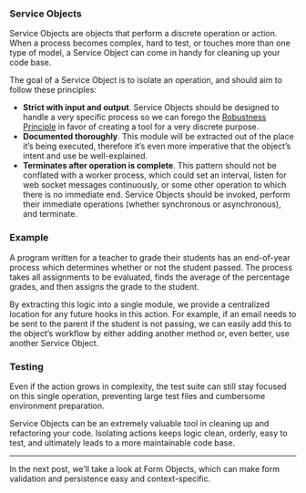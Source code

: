 
### Service Objects

Service Objects are objects that perform a discrete operation or action.
When a process becomes complex, hard to test, or touches more than one
type of model, a Service Object can come in handy for cleaning up your
code base.

The goal of a Service Object is to isolate an operation, and should aim
to follow these principles:

-   **Strict with input and output**. Service Objects should be designed
    to handle a very specific process so we can forego the [Robustness
    Principle](http://en.wikipedia.org/wiki/Robustness_principle) in
    favor of creating a tool for a very discrete purpose.
-   **Documented thoroughly**. This module will be extracted out of the
    place it’s being executed, therefore it’s even more imperative that
    the object’s intent and use be well-explained.
-   **Terminates after operation is complete**. This pattern should not
    be conflated with a worker process, which could set an interval,
    listen for web socket messages continuously, or some other operation
    to which there is no immediate end. Service Objects should be
    invoked, perform their immediate operations (whether synchronous or
    asynchronous), and terminate.

### Example

A program written for a teacher to grade their students has an
end-of-year process which determines whether or not the student passed.
The process takes all assignments to be evaluated, finds the average of
the percentage grades, and then assigns the grade to the student.

By extracting this logic into a single module, we provide a centralized
location for any future hooks in this action. For example, if an email
needs to be sent to the parent if the student is not passing, we can
easily add this to the object’s workflow by either adding another method
or, even better, use another Service Object.

### Testing

Even if the action grows in complexity, the test suite can still stay
focused on this single operation, preventing large test files and
cumbersome environment preparation.

Service Objects can be an extremely valuable tool in cleaning up and
refactoring your code. Isolating actions keeps logic clean, orderly,
easy to test, and ultimately leads to a more maintainable code base.

* * * * *

In the next post, we’ll take a look at Form Objects, which can make form
validation and persistence easy and context-specific.
